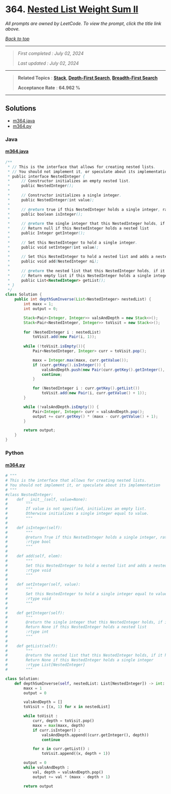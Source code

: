 # 364. [Nested List Weight Sum II](<https://leetcode.com/problems/nested-list-weight-sum-ii>)

*All prompts are owned by LeetCode. To view the prompt, click the title link above.*

*[Back to top](<../README.md>)*

------

> *First completed : July 02, 2024*
>
> *Last updated : July 02, 2024*


------

> **Related Topics** : **[Stack](<by_topic/Stack.md>), [Depth-First Search](<by_topic/Depth-First Search.md>), [Breadth-First Search](<by_topic/Breadth-First Search.md>)**
>
> **Acceptance Rate** : **64.962 %**


------

## Solutions

- [m364.java](<../my-submissions/m364.java>)
- [m364.py](<../my-submissions/m364.py>)
### Java
#### [m364.java](<../my-submissions/m364.java>)
```Java
/**
 * // This is the interface that allows for creating nested lists.
 * // You should not implement it, or speculate about its implementation
 * public interface NestedInteger {
 *     // Constructor initializes an empty nested list.
 *     public NestedInteger();
 *
 *     // Constructor initializes a single integer.
 *     public NestedInteger(int value);
 *
 *     // @return true if this NestedInteger holds a single integer, rather than a nested list.
 *     public boolean isInteger();
 *
 *     // @return the single integer that this NestedInteger holds, if it holds a single integer
 *     // Return null if this NestedInteger holds a nested list
 *     public Integer getInteger();
 *
 *     // Set this NestedInteger to hold a single integer.
 *     public void setInteger(int value);
 *
 *     // Set this NestedInteger to hold a nested list and adds a nested integer to it.
 *     public void add(NestedInteger ni);
 *
 *     // @return the nested list that this NestedInteger holds, if it holds a nested list
 *     // Return empty list if this NestedInteger holds a single integer
 *     public List<NestedInteger> getList();
 * }
 */
class Solution {
    public int depthSumInverse(List<NestedInteger> nestedList) {
        int maxx = 1;
        int output = 0;

        Stack<Pair<Integer, Integer>> valsAndDepth = new Stack<>();
        Stack<Pair<NestedInteger, Integer>> toVisit = new Stack<>();
        
        for (NestedInteger i : nestedList)
            toVisit.add(new Pair(i, 1));
        
        while (!toVisit.isEmpty()){
            Pair<NestedInteger, Integer> curr = toVisit.pop();

            maxx = Integer.max(maxx, curr.getValue());
            if (curr.getKey().isInteger()) {
                valsAndDepth.push(new Pair(curr.getKey().getInteger(), curr.getValue()));
                continue;
            }

            for (NestedInteger i : curr.getKey().getList())
                toVisit.add(new Pair(i, curr.getValue() + 1));
        }

        while (!valsAndDepth.isEmpty()) {
            Pair<Integer, Integer> curr = valsAndDepth.pop();
            output += curr.getKey() * (maxx - curr.getValue() + 1);
        }

        return output;
    }
}
```

### Python
#### [m364.py](<../my-submissions/m364.py>)
```Python
# """
# This is the interface that allows for creating nested lists.
# You should not implement it, or speculate about its implementation
# """
#class NestedInteger:
#    def __init__(self, value=None):
#        """
#        If value is not specified, initializes an empty list.
#        Otherwise initializes a single integer equal to value.
#        """
#
#    def isInteger(self):
#        """
#        @return True if this NestedInteger holds a single integer, rather than a nested list.
#        :rtype bool
#        """
#
#    def add(self, elem):
#        """
#        Set this NestedInteger to hold a nested list and adds a nested integer elem to it.
#        :rtype void
#        """
#
#    def setInteger(self, value):
#        """
#        Set this NestedInteger to hold a single integer equal to value.
#        :rtype void
#        """
#
#    def getInteger(self):
#        """
#        @return the single integer that this NestedInteger holds, if it holds a single integer
#        Return None if this NestedInteger holds a nested list
#        :rtype int
#        """
#
#    def getList(self):
#        """
#        @return the nested list that this NestedInteger holds, if it holds a nested list
#        Return None if this NestedInteger holds a single integer
#        :rtype List[NestedInteger]
#        """

class Solution:
    def depthSumInverse(self, nestedList: List[NestedInteger]) -> int:
        maxx = 1
        output = 0

        valsAndDepth = []
        toVisit = [(x, 1) for x in nestedList]

        while toVisit :
            curr, depth = toVisit.pop()
            maxx = max(maxx, depth)
            if curr.isInteger() :
                valsAndDepth.append((curr.getInteger(), depth))
                continue

            for x in curr.getList() :
                toVisit.append((x, depth + 1))

        output = 0
        while valsAndDepth :
            val, depth = valsAndDepth.pop()
            output += val * (maxx - depth + 1)

        return output

```

